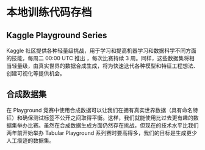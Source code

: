 # 本地训练代码存档

## Kaggle Playground Series

 Kaggle 社区提供各种轻量级挑战，用于学习和提高机器学习和数据科学不同方面的技能，每周二 00:00 UTC 推出 ，每次比赛持续 3 周。同样，这些数据集将相当轻量级，由真实世界的数据合成生成，将为快速迭代各种模型和特征工程想法、创建可视化等提供机会。

## 合成数据集

在 Playground 竞赛中使用合成数据可以让我们在拥有真实世界数据（具有命名特征）和确保测试标签不公开之间取得平衡。这样，我们就能使用比过去更有趣的数据集举办比赛。虽然在合成数据生成方面仍然存在挑战，但现在的技术水平比我们两年前开始举办 Tabular Playground 系列赛时要高得多，我们的目标是生成更少人工痕迹的数据集。
